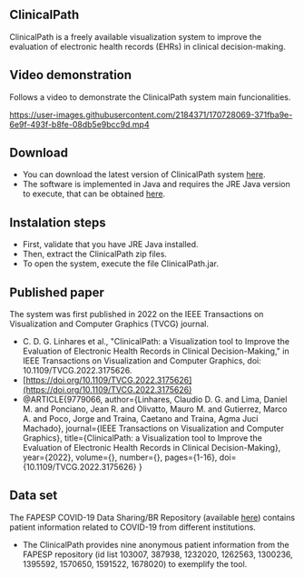 ## ClinicalPath

ClinicalPath is a freely available visualization system to improve the evaluation of electronic health records (EHRs) in clinical decision-making.

## Video demonstration

Follows a video to demonstrate the ClinicalPath system main funcionalities.

https://user-images.githubusercontent.com/2184371/170728069-371fba9e-6e9f-493f-b8fe-08db5e9bcc9d.mp4

## Download

* You can download the latest version of ClinicalPath system [here](https://github.com/claudiodgl/ClinicalPath/blob/main/ClinicalPath_v2.0.zip). 
* The software is implemented in Java and requires the JRE Java version to execute, that can be obtained [here](https://java.com/en/download).

## Instalation steps

* First, validate that you have JRE Java installed.
* Then, extract the ClinicalPath zip files.
* To open the system, execute the file ClinicalPath.jar.

## Published paper

The system was first published in 2022 on the IEEE Transactions on Visualization and Computer Graphics (TVCG) journal.

* C. D. G. Linhares et al., "ClinicalPath: a Visualization tool to Improve the Evaluation of Electronic Health Records in Clinical Decision-Making," in IEEE Transactions on Visualization and Computer Graphics, doi: 10.1109/TVCG.2022.3175626.
* [https://doi.org/10.1109/TVCG.2022.3175626](https://doi.org/10.1109/TVCG.2022.3175626)
* @ARTICLE{9779066,
  author={Linhares, Claudio D. G. and Lima, Daniel M. and Ponciano, Jean R. and Olivatto, Mauro M. and Gutierrez, Marco A. and Poco, Jorge and Traina, Caetano and Traina, Agma Juci Machado},
  journal={IEEE Transactions on Visualization and Computer Graphics}, 
  title={ClinicalPath: a Visualization tool to Improve the Evaluation of Electronic Health Records in Clinical Decision-Making}, 
  year={2022},
  volume={},
  number={},
  pages={1-16},
  doi={10.1109/TVCG.2022.3175626}
  }

## Data set

The FAPESP COVID-19 Data Sharing/BR Repository (available [here](https://repositoriodatasharingfapesp.uspdigital.usp.br)) contains patient information related to COVID-19 from different institutions.

* The ClinicalPath provides nine anonymous patient information from the FAPESP repository (id list 103007, 387938, 1232020, 1262563, 1300236, 1395592, 1570650, 1591522, 1678020) to exemplify the tool.
